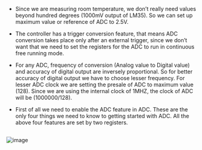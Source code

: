 - Since we  are measuring room temperature, we don’t really need values beyond hundred degrees (1000mV output of LM35).
So we can set up maximum value or reference of ADC to 2.5V.

- The controller has a trigger conversion feature, that means ADC conversion takes place only after an 
external trigger, since we don’t want that we need to set the registers for the ADC to run in continuous
free running mode.
- For any ADC, frequency of conversion (Analog value to Digital value) and accuracy of digital output are 
inversely proportional. So for better accuracy of digital output we have to choose lesser frequency. 
For lesser ADC clock we are setting the presale of ADC to maximum value (128). Since we are using the 
internal clock of 1MHZ, the clock of ADC will be (1000000/128).
- First of all we need to enable the ADC feature in ADC.
These are the only four things we need to know to getting started with ADC. All the above four features are set by two registers.

## 
![image](https://user-images.githubusercontent.com/86291115/144382760-4c097146-7bee-4cf1-b3cc-723a6da21d70.png)
